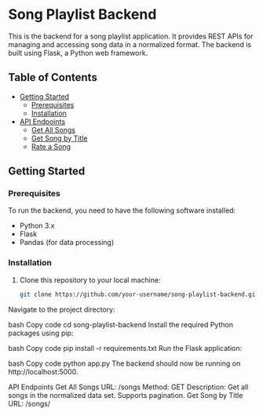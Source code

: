 # Song Playlist Backend

This is the backend for a song playlist application. It provides REST APIs for managing and accessing song data in a normalized format. The backend is built using Flask, a Python web framework.

## Table of Contents

- [Getting Started](#getting-started)
  - [Prerequisites](#prerequisites)
  - [Installation](#installation)
- [API Endpoints](#api-endpoints)
  - [Get All Songs](#get-all-songs)
  - [Get Song by Title](#get-song-by-title)
  - [Rate a Song](#rate-a-song)

## Getting Started

### Prerequisites

To run the backend, you need to have the following software installed:

- Python 3.x
- Flask
- Pandas (for data processing)

### Installation

1. Clone this repository to your local machine:

   ```bash
   git clone https://github.com/your-username/song-playlist-backend.git
Navigate to the project directory:

bash
Copy code
cd song-playlist-backend
Install the required Python packages using pip:

bash
Copy code
pip install -r requirements.txt
Run the Flask application:

bash
Copy code
python app.py
The backend should now be running on http://localhost:5000.

API Endpoints
Get All Songs
URL: /songs
Method: GET
Description: Get all songs in the normalized data set. Supports pagination.
Get Song by Title
URL: /songs/<title>
Method: GET
Description: Get song data by title. Performs a case-insensitive search.
Rate a Song
URL: /songs/<song_id>/rate
Method: POST
Description: Rate a song using star ratings. Requires a JSON body with the star_rating field (1 to 5 stars).